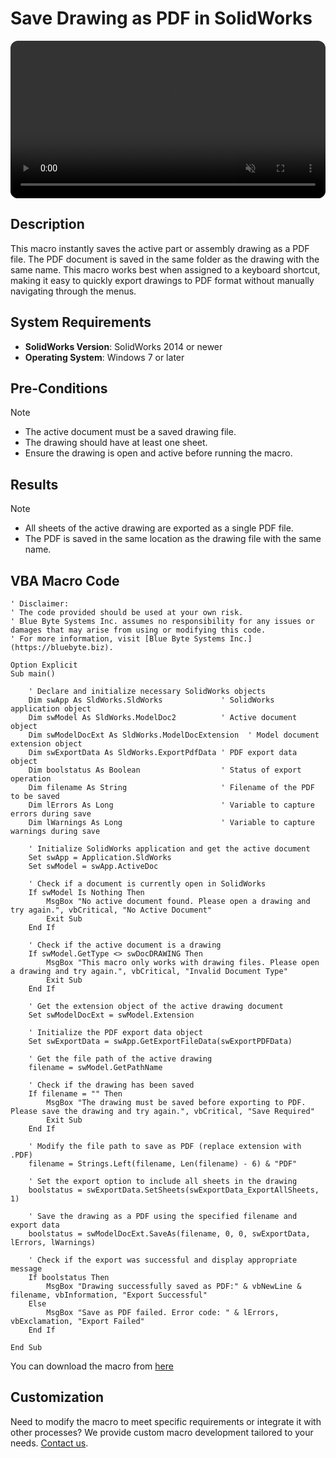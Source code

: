 # Save Drawing as PDF in SolidWorks
<video src="../images/Save_Drawing_To_PDF.mkv" autoplay muted controls style="width: 100%; border-radius: 12px;"></video>
## Description
This macro instantly saves the active part or assembly drawing as a PDF file. The PDF document is saved in the same folder as the drawing with the same name. This macro works best when assigned to a keyboard shortcut, making it easy to quickly export drawings to PDF format without manually navigating through the menus.

## System Requirements
- **SolidWorks Version**: SolidWorks 2014 or newer
- **Operating System**: Windows 7 or later

## Pre-Conditions
> [!NOTE]
> - The active document must be a saved drawing file.
> - The drawing should have at least one sheet.
> - Ensure the drawing is open and active before running the macro.

## Results
> [!NOTE]
> - All sheets of the active drawing are exported as a single PDF file.
> - The PDF is saved in the same location as the drawing file with the same name.

## VBA Macro Code

```vbnet
' Disclaimer:
' The code provided should be used at your own risk.  
' Blue Byte Systems Inc. assumes no responsibility for any issues or damages that may arise from using or modifying this code.  
' For more information, visit [Blue Byte Systems Inc.](https://bluebyte.biz).

Option Explicit
Sub main()

    ' Declare and initialize necessary SolidWorks objects
    Dim swApp As SldWorks.SldWorks             ' SolidWorks application object
    Dim swModel As SldWorks.ModelDoc2          ' Active document object
    Dim swModelDocExt As SldWorks.ModelDocExtension  ' Model document extension object
    Dim swExportData As SldWorks.ExportPdfData ' PDF export data object
    Dim boolstatus As Boolean                  ' Status of export operation
    Dim filename As String                     ' Filename of the PDF to be saved
    Dim lErrors As Long                        ' Variable to capture errors during save
    Dim lWarnings As Long                      ' Variable to capture warnings during save

    ' Initialize SolidWorks application and get the active document
    Set swApp = Application.SldWorks
    Set swModel = swApp.ActiveDoc

    ' Check if a document is currently open in SolidWorks
    If swModel Is Nothing Then
        MsgBox "No active document found. Please open a drawing and try again.", vbCritical, "No Active Document"
        Exit Sub
    End If

    ' Check if the active document is a drawing
    If swModel.GetType <> swDocDRAWING Then
        MsgBox "This macro only works with drawing files. Please open a drawing and try again.", vbCritical, "Invalid Document Type"
        Exit Sub
    End If

    ' Get the extension object of the active drawing document
    Set swModelDocExt = swModel.Extension

    ' Initialize the PDF export data object
    Set swExportData = swApp.GetExportFileData(swExportPDFData)

    ' Get the file path of the active drawing
    filename = swModel.GetPathName

    ' Check if the drawing has been saved
    If filename = "" Then
        MsgBox "The drawing must be saved before exporting to PDF. Please save the drawing and try again.", vbCritical, "Save Required"
        Exit Sub
    End If

    ' Modify the file path to save as PDF (replace extension with .PDF)
    filename = Strings.Left(filename, Len(filename) - 6) & "PDF"

    ' Set the export option to include all sheets in the drawing
    boolstatus = swExportData.SetSheets(swExportData_ExportAllSheets, 1)

    ' Save the drawing as a PDF using the specified filename and export data
    boolstatus = swModelDocExt.SaveAs(filename, 0, 0, swExportData, lErrors, lWarnings)

    ' Check if the export was successful and display appropriate message
    If boolstatus Then
        MsgBox "Drawing successfully saved as PDF:" & vbNewLine & filename, vbInformation, "Export Successful"
    Else
        MsgBox "Save as PDF failed. Error code: " & lErrors, vbExclamation, "Export Failed"
    End If

End Sub
```
You can download the macro from [here](../images/Save_Drawing_To_PDF.swp)
## Customization
Need to modify the macro to meet specific requirements or integrate it with other processes? We provide custom macro development tailored to your needs. [Contact us](https://bluebyte.biz/contact).
